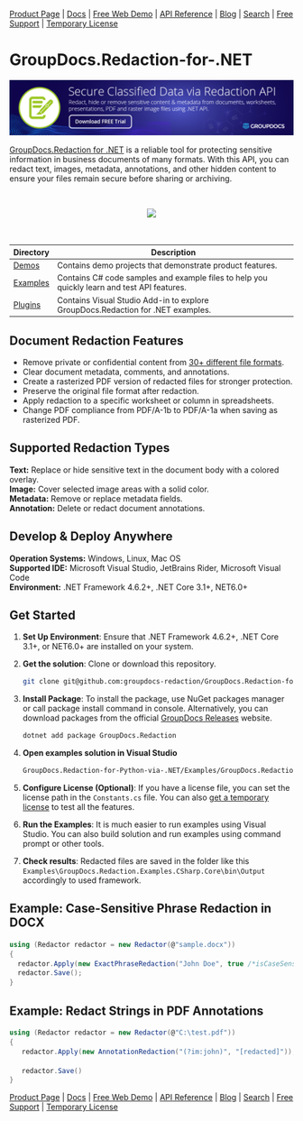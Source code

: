 [Product Page](https://products.groupdocs.com/redaction/net) | [Docs](https://docs.groupdocs.com/redaction/net) | [Free Web Demo](https://products.groupdocs.app/redaction/family) | [API Reference](https://apireference.groupdocs.com/redaction/net) | [Blog](https://blog.groupdocs.com/category/redaction/) | [Search](https://search.groupdocs.com/) | [Free Support](https://forum.groupdocs.com/c/redaction) | [Temporary License](https://purchase.groupdocs.com/temporary-license)

# GroupDocs.Redaction-for-.NET

[![banner](https://raw.githubusercontent.com/groupdocs/groupdocs.github.io/master/img/banners/groupdocs-redaction-net-banner.png)](https://releases.groupdocs.com/conversion/python-net/)

[GroupDocs.Redaction for .NET](https://products.groupdocs.com/redaction/net) is a reliable tool for protecting sensitive information in business documents of many formats. With this API, you can redact text, images, metadata, annotations, and other hidden content to ensure your files remain secure before sharing or archiving. 

<br>
<p align="center">
  <a title="Download complete GroupDocs.Redaction for .NET source code" href="https://github.com/groupdocs-redaction/GroupDocs.Redaction-for-.NET/archive/master.zip">
	<img src="https://raw.github.com/AsposeExamples/java-examples-dashboard/master/images/downloadZip-Button-Large.png" />
  </a>
</p>
<br>

Directory | Description
--------- | -----------
[Demos](https://github.com/groupdocs-redaction/GroupDocs.Redaction-for-.NET/tree/master/Demos)  | Contains demo projects that demonstrate product features.
[Examples](https://github.com/groupdocs-redaction/GroupDocs.Redaction-for-.NET/tree/master/Examples)  | Contains С# code samples and example files to help you quickly learn and test API features. 
[Plugins](https://github.com/groupdocs-redaction/GroupDocs.Redaction-for-.NET/tree/master/Plugins/GroupDocsRedactionVSPlugin) | Contains Visual Studio Add-in to explore GroupDocs.Redaction for .NET examples.

## Document Redaction Features

- Remove private or confidential content from [30+ different file formats](https://docs.groupdocs.com/redaction/net/supported-document-formats).
- Clear document metadata, comments, and annotations.
- Create a rasterized PDF version of redacted files for stronger protection.
- Preserve the original file format after redaction.
- Apply redaction to a specific worksheet or column in spreadsheets.
- Change PDF compliance from PDF/A-1b to PDF/A-1a when saving as rasterized PDF.

## Supported Redaction Types

**Text:** Replace or hide sensitive text in the document body with a colored overlay.\
**Image:** Cover selected image areas with a solid color.\
**Metadata:** Remove or replace metadata fields.\
**Annotation:** Delete or redact document annotations.

## Develop & Deploy Anywhere

**Operation Systems:** Windows, Linux, Mac OS\
**Supported IDE:** Microsoft Visual Studio, JetBrains Rider, Microsoft Visual Code\
**Environment:** .NET Framework 4.6.2+, .NET Core 3.1+, NET6.0+

## Get Started

1. **Set Up Environment**: Ensure that .NET Framework 4.6.2+, .NET Core 3.1+, or NET6.0+ are installed on your system.

2. **Get the solution**: Clone or download this repository.

   ```bash
   git clone git@github.com:groupdocs-redaction/GroupDocs.Redaction-for-.NET.git
   ```

3. **Install Package**: To install the package, use NuGet packages manager or call package install command in console. Alternatively, you can download packages from the official [GroupDocs Releases](https://releases.groupdocs.com/redaction/net/#direct-download) website.
   
   ```bash
   dotnet add package GroupDocs.Redaction
   ```

4. **Open examples solution in Visual Studio**

   ```bash
   GroupDocs.Redaction-for-Python-via-.NET/Examples/GroupDocs.Redaction.Examples.CSharp.sln
   ```

5. **Configure License (Optional)**: If you have a license file, you can set the license path in the `Constants.cs` file. You can also [get a temporary license](https://purchase.groupdocs.com/temporary-license) to test all the features.

6. **Run the Examples**: It is much easier to run examples using Visual Studio.  You can also build solution and run examples using command prompt or other tools.

7. **Check results**: Redacted files are saved in the folder like this `Examples\GroupDocs.Redaction.Examples.CSharp.Core\bin\Output` accordingly to used framework.

## Example: Case-Sensitive Phrase Redaction in DOCX

```csharp
using (Redactor redactor = new Redactor(@"sample.docx"))
{
  redactor.Apply(new ExactPhraseRedaction("John Doe", true /*isCaseSensitive*/, new ReplacementOptions("[personal]")));
  redactor.Save();
}
```

## Example: Redact Strings in PDF Annotations

```csharp
using (Redactor redactor = new Redactor(@"C:\test.pdf"))
{
   redactor.Apply(new AnnotationRedaction("(?im:john)", "[redacted]"));

   redactor.Save()
}
```

[Product Page](https://products.groupdocs.com/redaction/net) | [Docs](https://docs.groupdocs.com/redaction/net) | [Free Web Demo](https://products.groupdocs.app/redaction/family) | [API Reference](https://apireference.groupdocs.com/redaction/net) | [Blog](https://blog.groupdocs.com/category/redaction/) | [Search](https://search.groupdocs.com/) | [Free Support](https://forum.groupdocs.com/c/redaction) | [Temporary License](https://purchase.groupdocs.com/temporary-license)
